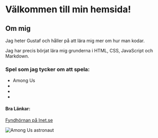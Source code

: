 # Välkommen till min hemsida!

## Om mig
Jag heter Gustaf och håller på att lära mig mer om hur man kodar. 

Jag har precis börjat lära mig grunderna i HTML, CSS, JavaScript och Markdown.

### Spel som jag tycker om att spela:
* Among Us
* 
* 
* 

#### Bra Länkar:
[Fyndhörnan på Inet.se](https://www.inet.se/fyndhornan)
[]()
[]()

![Among Us astronaut](https://i.redd.it/fhn28srebvo51.png)
